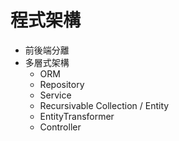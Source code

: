 # 程式架構

  * 前後端分離
  * 多層式架構
    * ORM
    * Repository
    * Service
    * Recursivable Collection / Entity
    * EntityTransformer
    * Controller

